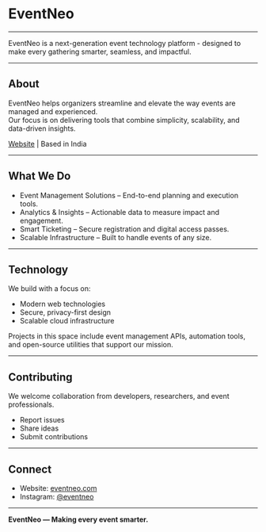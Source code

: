 # EventNeo
---

EventNeo is a next-generation event technology platform - designed to make every gathering smarter, seamless, and impactful.

---

## About
EventNeo helps organizers streamline and elevate the way events are managed and experienced.  
Our focus is on delivering tools that combine simplicity, scalability, and data-driven insights.

[Website](http://eventneo.com) | Based in India

---

## What We Do
- Event Management Solutions – End-to-end planning and execution tools.  
- Analytics & Insights – Actionable data to measure impact and engagement.  
- Smart Ticketing – Secure registration and digital access passes.  
- Scalable Infrastructure – Built to handle events of any size.  

---

## Technology
We build with a focus on:
- Modern web technologies  
- Secure, privacy-first design  
- Scalable cloud infrastructure  

Projects in this space include event management APIs, automation tools, and open-source utilities that support our mission.

---

## Contributing
We welcome collaboration from developers, researchers, and event professionals.  
- Report issues  
- Share ideas  
- Submit contributions  

---

## Connect
- Website: [eventneo.com](http://eventneo.com)  
- Instagram: [@eventneo](https://instagram.com/eventneo)  

---

**EventNeo — Making every event smarter.**
